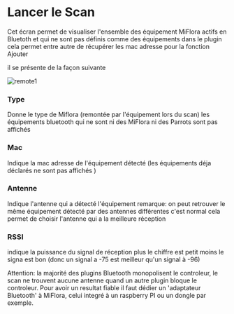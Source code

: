 # Lancer le Scan
Cet écran permet de visualiser l'ensemble des équipement MiFlora actifs en Bluetoth et qui ne sont pas définis comme des équipements dans le plugin
cela permet entre autre de récupérer les mac adresse pour la fonction Ajouter

il se présente de la façon suivante 

![remote1](../images/MiFlora_scan.png)

### Type
Donne le type de Miflora (remontée par l'équipement lors du scan) les équipements bluetooth qui ne sont ni des MiFlora ni des Parrots sont pas affichés
### Mac
Indique la mac adresse de l'équipement détecté (les équipements déja déclarés ne sont pas affichés )
### Antenne
Indique l'antenne qui a détecté l'équipement
remarque: on peut retrouver le même équipement détecté par des antennes différentes c'est normal
cela permet de choisir l'antenne qui a la meilleure réception
### RSSI
indique la puissance du signal de réception plus le chiffre est petit moins le signa est bon (donc un signal a -75 est meilleur qu'un signal à -96)

Attention: la majorité des plugins Bluetooth monopolisent le controleur, le scan ne trouvent aucune antenne quand un autre plugin bloque le controleur. Pour avoir un resultat fiable il faut dédier un 'adaptateur Bluetooth' à MiFlora, celui integré à un raspberry PI ou un dongle par exemple.
